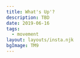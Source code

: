 ```yaml
---
title: What's Up'?
description: TBD
date: 2019-06-16
tags:
  - movement
layout: layouts/insta.njk
bgImage: TM9
---
```

